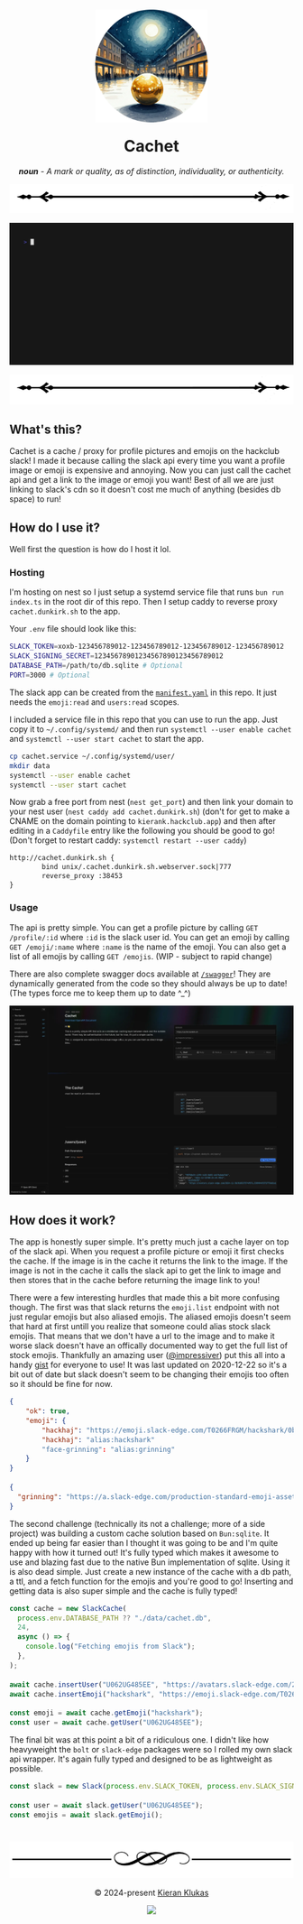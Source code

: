 <h1 align="center">
    <img src="https://raw.githubusercontent.com/taciturnaxolotl/cachet/master/.github/images/cachet.webp" width="200" alt="Logo"/><br/>
    <img src="https://raw.githubusercontent.com/taciturnaxolotl/carriage/master/.github/images/transparent.png" height="45" width="0px"/>
    Cachet
    <img src="https://raw.githubusercontent.com/taciturnaxolotl/carriage/master/.github/images/transparent.png" height="30" width="0px"/>
</h1>

<p align="center">
    <i><b>noun</b> - A mark or quality, as of distinction, individuality, or authenticity.</i>
</p>

<p align="center">
	<img src="https://raw.githubusercontent.com/taciturnaxolotl/carriage/master/.github/images/line-break-thin.svg" />
</p>

<p align="center">
	<img src="https://raw.githubusercontent.com/taciturnaxolotl/cachet/master/.github/images/out.gif" />
</p>

<p align="center">
	<img src="https://raw.githubusercontent.com/taciturnaxolotl/carriage/master/.github/images/line-break-thin.svg" />
</p>

## What's this?

Cachet is a cache / proxy for profile pictures and emojis on the hackclub slack! I made it because calling the slack api every time you want a profile image or emoji is expensive and annoying. Now you can just call the cachet api and get a link to the image or emoji you want! Best of all we are just linking to slack's cdn so it doesn't cost me much of anything (besides db space) to run!

## How do I use it?

Well first the question is how do I host it lol.

### Hosting

I'm hosting on nest so I just setup a systemd service file that runs `bun run index.ts` in the root dir of this repo. Then I setup caddy to reverse proxy `cachet.dunkirk.sh` to the app.

Your `.env` file should look like this:

```bash
SLACK_TOKEN=xoxb-123456789012-123456789012-123456789012-123456789012
SLACK_SIGNING_SECRET=12345678901234567890123456789012
DATABASE_PATH=/path/to/db.sqlite # Optional
PORT=3000 # Optional
```

The slack app can be created from the [`manifest.yaml`](./manifest.yaml) in this repo. It just needs the `emoji:read` and `users:read` scopes.

I included a service file in this repo that you can use to run the app. Just copy it to `~/.config/systemd/` and then run `systemctl --user enable cachet` and `systemctl --user start cachet` to start the app.

```bash
cp cachet.service ~/.config/systemd/user/
mkdir data
systemctl --user enable cachet
systemctl --user start cachet
```

Now grab a free port from nest (`nest get_port`) and then link your domain to your nest user (`nest caddy add cachet.dunkirk.sh`) (don't for get to make a CNAME on the domain pointing to `kierank.hackclub.app`) and then after editing in a `Caddyfile` entry like the following you should be good to go! (Don't forget to restart caddy: `systemctl restart --user caddy`)

```caddy
http://cachet.dunkirk.sh {
        bind unix/.cachet.dunkirk.sh.webserver.sock|777
        reverse_proxy :38453
}
```

### Usage

The api is pretty simple. You can get a profile picture by calling `GET /profile/:id` where `:id` is the slack user id. You can get an emoji by calling `GET /emoji/:name` where `:name` is the name of the emoji. You can also get a list of all emojis by calling `GET /emojis`. (WIP - subject to rapid change)

There are also complete swagger docs available at [`/swagger`](https://cachet.dunkirk.sh/swagger)! They are dynamically generated from the code so they should always be up to date! (The types force me to keep them up to date ^_^)

![Swagger Docs](https://raw.githubusercontent.com/taciturnaxolotl/cachet/master/.github/images/swagger.webp)

## How does it work?

The app is honestly super simple. It's pretty much just a cache layer on top of the slack api. When you request a profile picture or emoji it first checks the cache. If the image is in the cache it returns the link to the image. If the image is not in the cache it calls the slack api to get the link to image and then stores that in the cache before returning the image link to you!

There were a few interesting hurdles that made this a bit more confusing though. The first was that slack returns the `emoji.list` endpoint with not just regular emojis but also aliased emojis. The aliased emojis doesn't seem that hard at first untill you realize that someone could alias stock slack emojis. That means that we don't have a url to the image and to make it worse slack doesn't have an offically documented way to get the full list of stock emojis. Thankfully an amazing user ([@impressiver](https://github.com/impressiver)) put this all into a handy [gist](https://gist.github.com/impressiver/87b5b9682d935efba8936898fbfe1919) for everyone to use! It was last updated on 2020-12-22 so it's a bit out of date but slack doesn't seem to be changing their emojis too often so it should be fine for now.

```json
{
    "ok": true,
    "emoji": {
        "hackhaj": "https://emoji.slack-edge.com/T0266FRGM/hackshark/0bf4771247471a48.png",
        "hackhaj": "alias:hackshark"
        "face-grinning": "alias:grinning"
    }
}

{
  "grinning": "https://a.slack-edge.com/production-standard-emoji-assets/14.0/google-medium/1f601.png"
}
```

The second challenge (technically its not a challenge; more of a side project) was building a custom cache solution based on `Bun:sqlite`. It ended up being far easier than I thought it was going to be and I'm quite happy with how it turned out! It's fully typed which makes it awesome to use and blazing fast due to the native Bun implementation of sqlite. Using it is also dead simple. Just create a new instance of the cache with a db path, a ttl, and a fetch function for the emojis and you're good to go! Inserting and getting data is also super simple and the cache is fully typed!

```typescript
const cache = new SlackCache(
  process.env.DATABASE_PATH ?? "./data/cachet.db",
  24,
  async () => {
    console.log("Fetching emojis from Slack");
  },
);

await cache.insertUser("U062UG485EE", "https://avatars.slack-edge.com/2024-11-30/8105375749571_53898493372773a01a1f_original.jpg", null);
await cache.insertEmoji("hackshark", "https://emoji.slack-edge.com/T0266FRGM/hackshark/0bf4771247471a48.png");

const emoji = await cache.getEmoji("hackshark");
const user = await cache.getUser("U062UG485EE");
```

The final bit was at this point a bit of a ridiculous one. I didn't like how heavyweight the `bolt` or `slack-edge` packages were so I rolled my own slack api wrapper. It's again fully typed and designed to be as lightweight as possible.

```typescript
const slack = new Slack(process.env.SLACK_TOKEN, process.env.SLACK_SIGNING_SECRET);

const user = await slack.getUser("U062UG485EE");
const emojis = await slack.getEmoji();
```

#

<p align="center">
	<img src="https://raw.githubusercontent.com/taciturnaxolotl/carriage/master/.github/images/line-break.svg" />
</p>

<p align="center">
	&copy 2024-present <a href="https://github.com/taciturnaxolotl">Kieran Klukas</a>
</p>

<p align="center">
	<a href="https://github.com/taciturnaxolotl/carriage/blob/master/LICENSE.md"><img src="https://img.shields.io/static/v1.svg?style=for-the-badge&label=License&message=AGPL 3.0&logoColor=d9e0ee&colorA=363a4f&colorB=b7bdf8"/></a>
</p>
